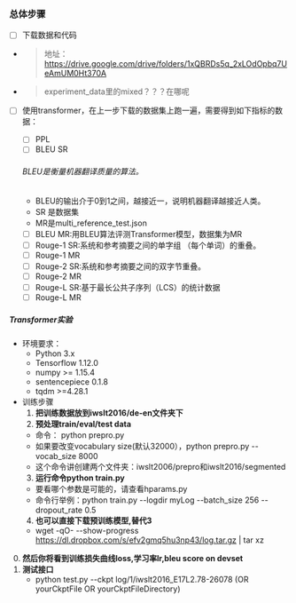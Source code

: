 ### 总体步骤
- [ ] 下载数据和代码
-  > 地址：https://drive.google.com/drive/folders/1xQBRDs5q_2xLOdOpbq7UeAmUM0Ht370A
-  > experiment_data里的mixed？？？在哪呢
- [ ] 使用transformer，在上一步下载的数据集上跑一遍，需要得到如下指标的数据：
  - [ ] PPL
  - [ ] BLEU SR
  ###### BLEU是衡量机器翻译质量的算法。
  - BLEU的输出介于0到1之间，越接近一，说明机器翻译越接近人类。
  - SR 是数据集
  - MR是multi_reference_test.json
  
  - [ ] BLEU MR:用BLEU算法评测Transformer模型，数据集为MR
  - [ ] Rouge-1 SR:系统和参考摘要之间的单字组 （每个单词）的重叠。
  - [ ] Rouge-1 MR
  - [ ] Rouge-2 SR:系统和参考摘要之间的双字节重叠。
  - [ ] Rouge-2 MR
  - [ ] Rouge-L SR:基于最长公共子序列（LCS）的统计数据
  - [ ] Rouge-L MR
##### Transformer实验
- 环境要求：
  - Python 3.x
  - Tensorflow 1.12.0
  - numpy >= 1.15.4
  - sentencepiece 0.1.8
  - tqdm >=4.28.1
- 训练步骤
  1. **把训练数据放到iwslt2016/de-en文件夹下**
  2. **预处理train/eval/test data** 
    - 命令： python prepro.py
    - 如果要改变vocabulary size(默认32000），python prepro.py --vocab_size 8000
    - 这个命令讲创建两个文件夹：iwslt2006/prepro和iwslt2016/segmented
  3. **运行命令python train.py**
    - 要看哪个参数是可能的，请查看hparams.py
    - 命令行举例：python train.py --logdir myLog --batch_size 256 --dropout_rate 0.5
  4. **也可以直接下载预训练模型,替代3**
    - wget -qO- --show-progress https://dl.dropbox.com/s/efv2gmq5hu3np43/log.tar.gz | tar xz
    
 0. **然后你将看到训练损失曲线loss,学习率lr,bleu score on devset**
 1. **测试接口**
    - python test.py --ckpt log/1/iwslt2016_E17L2.78-26078 (OR yourCkptFile OR yourCkptFileDirectory)
